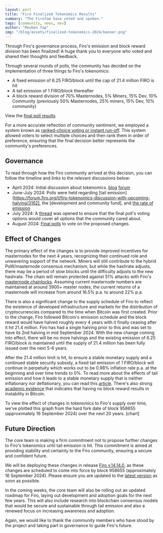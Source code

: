 ```yaml
---
layout: post
title: "Firo Finalized Tokenomics Results"
summary: "The Firofam have voted and spoken."
tags: [community, news, dev]
author: "Reuben Yap"
img: "/blog/assets/finalized-tokenomics-2024/banner.png"
---
```

Through Firo's governance process, Firo's emission and block reward division has been finalized! A huge thank you  to everyone who voted and shared their thoughts and feedback.

Through several rounds of polls, the community has decided on the implementation of three things to Firo's tokenomics:

* A fixed emission of 6.25 FIRO/block until the cap of 21.4 million FIRO is hit
* A tail emission of 1 FIRO/block thereafter
* A block reward division of 70% Masternodes, 5% Miners, 15% Dev, 10% Community (previously 50% Masternodes, 25% miners, 15% Dev, 10% community)

View the [final poll results](https://forum.firo.org/t/poll-final-tokenomics-and-block-division/3379)

For a more accurate reflection of community sentiment, we employed a system known as [ranked-choice voting or instant run-off](https://www.youtube.com/watch?v=3Y3jE3B8HsE). This system allowed voters to select multiple choices and then rank them in order of preference, ensuring that the final decision better represents the community's preferences.

## Governance

To read through how the Firo community arrived at this decision, you can follow the timeline and links to the relevant discussions below:
* April 2024: Initial discussion about tokenomics. [blog](https://firo.org/2024/04/23/firo-tokenomics-and-halving.html) [forum](https://forum.firo.org/t/firo-tokenomics-discussion-with-upcoming-halving/3162)
* June-July 2024: Polls were held regarding [tail emission](https://forum.firo.org/t/firo-tokenomics-discussion-with-upcoming-halving/3162], the [development and community fund], and [the rate of emission](https://forum.firo.org/t/poll-should-firo-keep-its-halving-schedule-or-should-we-revisit-our-emission-curve/3276)
* July 2024: A [thread](https://forum.firo.org/t/discussion-on-final-poll-options-for-tokenomics-and-block-division/3345) was opened to ensure that the final poll's voting options would cover all options that the community cared about.
* August 2024: [Final polls](https://forum.firo.org/t/poll-final-tokenomics-and-block-division/3379) to vote on the proposed changes.

## Effect of Changes

The primary effect of the changes is to provide improved incentives for masternodes for the next 4 years, recognizing their continued role and unwavering support of the network. Miners will still contribute to the hybrid PoW/masternode consensus mechanism, but while the hashrate adjusts, there may be a period of slow blocks until the difficulty adjusts to the new hashrate. The chain will remain protected against 51% attacks with Firo's [masternode chainlocks](https://firo.org/2021/01/28/chainlocks-activated-mainnet.html). Assuming current masternode numbers are maintained at around 3900+ master nodes, the current returns of a masternode will increase from around 16.5% p.a. to around 22% p.a.

There is also a significant change to the supply schedule of Firo to reflect the existence of developed infrastructure and markets for the distribution of cryptocurrencies compared to the time when Bitcoin was first created. Prior to the change, Firo followed Bitcoin's emission schedule and the block reward would have halved roughly every 4 years with it finally ceasing after it hit 21.4 million. Firo has had a single halving prior to this and was set to have its 2nd halving in mid September 2024. With the new change coming into effect, there will be no more halvings and the existing emission of 6.25 FIRO/block is maintained until the supply of 21.4 million has been fully issued over the next 5-6 years.

After the 21.4 million limit is hit, to ensure a stable monetary supply and a continued stable security subsidy, a fixed tail emission of 1 FIRO/block will continue in perpetuity which works out to be 0.98% inflation rate p.a. at the beginning and over time trends to 0%. To read more about the effects of tail emission and how it leads to a stable monetary supply that is neither inflationary nor deflationary, you can read this [article](https://petertodd.org/2022/surprisingly-tail-emission-is-not-inflationary). There's also strong [academic evidence](https://www.cs.princeton.edu/~arvindn/publications/mining_CCS.pdf) that indicates that having no block reward results in instability in Bitcoin.

To view the effect of changes in tokenomics to Firo's supply over time, we've plotted this graph from the hard fork date of block 958655 (approximately 16 September 2024) over the next 20 years.
[chart]

## Future Direction

The core team is making a firm commitment not to propose further changes to Firo's tokenomics until tail emission is hit. This commitment is aimed at providing stability and certainty to the Firo community, ensuring a secure and confident future.

We will be deploying these changes in release [Firo v.14.14.0](https://github.com/firoorg/firo/releases), as these changes are scheduled to come into force by block 958655 (approximately 16 September 2024). Please ensure you are updated to the [latest version](https://github.com/firoorg/firo/releases) as soon as possible.

In the coming weeks, the core team will also be rolling out an updated roadmap for Firo, laying out development and adoption goals for the next few years. This will also include research into blockchain consensus models that would be secure and sustainable through tail emission and also a renewed focus on increasing awareness and adoption.

Again, we would like to thank the community members who have stood by the project and taking part in governance to guide Firo's future.
